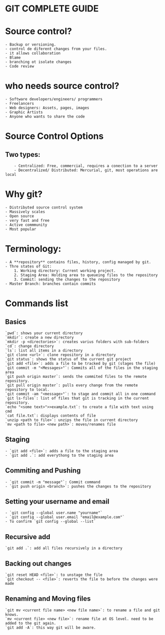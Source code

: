 # GIT COMPLETE GUIDE

# Source control?

    - Backup or versioning.
    - control de diferent changes from your files.
    - it allows collaboration
    - Blame
    - branching ot isolate changes
    - Code review

# who needs source control?

    - Software developers/engineers/ programmers
    - Freelancers
    - Web designers: Assets, pages, images
    - Graphic Artists
    - Anyone who wants to share the code

# Source Control Options

## Two types:

        - Centralized: Free, commercial, requires a conection to a server
        - Decentralized/ Distributed: Mercurial, git, most operations are local

# Why git?

    - Distributed source control system
    - Massively scales
    - Open source
    - very fast and free
    - Active commmunity
    - Most popular

# Terminology:

    - A **repository** contains files, history, config managed by git.
    - Thre states of Git:
        1. Working directory: Current working project.
        2. Staging Area: Holding area to queueing files to the repository
        3. Commit: sending the changes to the repository
    - Master Branch: branches contain commits

# Commands list

## Basics

    `pwd`: shows your current directory
    `mkdir`: create a new directory
    `mkdir -p <directories>`: creates varius folders with sub-folders
    `cd`: change directory
    `ls`: list all items in a directory
    `git clone <url>`: clone repository in a directory
    `git status`: shows the status of the current git project
    `git add <file>`: adds a file to be tracked by git (stages the file)
    `git commit -m "<Messages>"`: Commits all of the files in the staging area
    `git push origin master`: sends the commited files to the remote repository.
    `git pull origin master`: pulls every change from the remote repository to local.
    `git commit -am "<message>"`: to stage and commit all in one command
    `git ls-files`: list of files that git is tracking in the current repository.
    `echo "<some text>">>example.txt`: to create a file with text using cmd
    `cat file.txt`: displays contents of file
    `unzip <path to file>`: unzips the file in current directory
    `mv <path to file> <new path>`: moves/renames file

## Staging

    - `git add <file>`: adds a file to the staging area
    - `git add .`: add everythong to the staging area

## Commiting and Pushing

    - `git commit -m "message"`: Commit command
    - `git push origin <branch>`: pushes the changes to the repository

## Setting your username and email

    - `git config --global user.name "yourname"`
    - `git config --global user.email "email@example.com"`
    - To confirm `git config --global --list`

## Recursive add

    `git add .`: add all files recursively in a directory

## Backing out changes

    `git reset HEAD <file>`: to unstage the file
    `git checkout -- <file>`: reverts the file to before the changes were made

## Renaming and Moving files

    `git mv <current file name> <new file name>`: to rename a file and git knows.
    `mv <current file> <new file>`: rename file at OS level. need to be added to the git again.
    `git add -A`: this way git will be aware.
